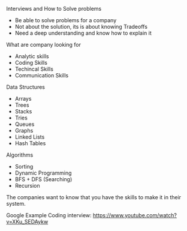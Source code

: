 Interviews and How to Solve problems 

*  Be able to solve problems for a company
*  Not about the solution, its is about knowing Tradeoffs 
*  Need a deep understanding and know how to explain it

What are company looking for
  *  Analytic skills
  *  Coding Skills 
  *  Techincal Skills 
  *  Communication Skills 

Data Structures 
  *  Arrays 
  *  Trees
  *  Stacks
  *  Tries 
  *  Queues
  *  Graphs
  *  Linked Lists
  *  Hash Tables

Algorithms
  *  Sorting 
  *  Dynamic Programming
  *  BFS + DFS (Searching)
  *  Recursion

The companies want to know that you have the skills to make it in their system.  

Google Example Coding interview:  https://www.youtube.com/watch?v=XKu_SEDAykw

